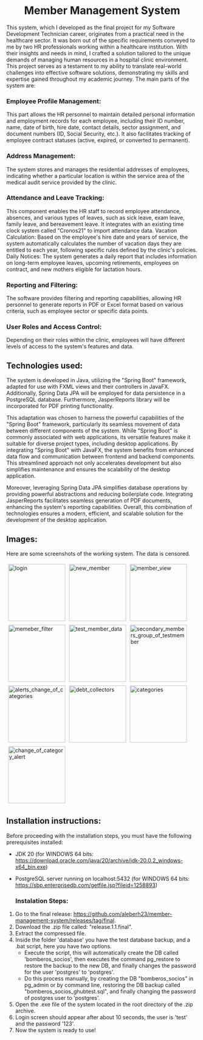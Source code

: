<h1 align="center">Member Management System</h1>


This system, which I developed as the final project for my Software Development Technician career, originates from a practical need in the healthcare sector. It was born out of the specific requirements conveyed to me by two HR professionals working within a healthcare institution. With their insights and needs in mind, I crafted a solution tailored to the unique demands of managing human resources in a hospital clinic environment. This project serves as a testament to my ability to translate real-world challenges into effective software solutions, demonstrating my skills and expertise gained throughout my academic journey. The main parts of the system are:

<h3>Employee Profile Management:</h3>
This part allows the HR personnel to maintain detailed personal information and employment records for each employee, including their ID number, name, date of birth, hire date, contact details, sector assignment, and document numbers (ID, Social Security, etc.). It also facilitates tracking of employee contract statuses (active, expired, or converted to permanent).

<h3>Address Management:</h3>
The system stores and manages the residential addresses of employees, indicating whether a particular location is within the service area of the medical audit service provided by the clinic.

<h3>Attendance and Leave Tracking:</h3>
This component enables the HR staff to record employee attendance, absences, and various types of leaves, such as sick leave, exam leave, family leave, and bereavement leave. It integrates with an existing time clock system called "Cronos21" to import attendance data.

</h3>Vacation Calculation:</h3>
Based on the employee's hire date and years of service, the system automatically calculates the number of vacation days they are entitled to each year, following specific rules defined by the clinic's policies.

</h3>Daily Notices:</h3>
The system generates a daily report that includes information on long-term employee leaves, upcoming retirements, employees on contract, and new mothers eligible for lactation hours.

<h3>Reporting and Filtering:</h3>
The software provides filtering and reporting capabilities, allowing HR personnel to generate reports in PDF or Excel format based on various criteria, such as employee sector or specific data points.

<h3>User Roles and Access Control:</h3>
Depending on their roles within the clinic, employees will have different levels of access to the system's features and data.

## Technologies used:
The system is developed in Java, utilizing the "Spring Boot" framework, adapted for use with FXML views and their controllers in JavaFX. Additionally, Spring Data JPA will be employed for data persistence in a PostgreSQL database. Furthermore, JasperReports library will be incorporated for PDF printing functionality.

This adaptation was chosen to harness the powerful capabilities of the "Spring Boot" framework, particularly its seamless movement of data between different components of the system. While "Spring Boot" is commonly associated with web applications, its versatile features make it suitable for diverse project types, including desktop applications. By integrating "Spring Boot" with JavaFX, the system benefits from enhanced data flow and communication between frontend and backend components. This streamlined approach not only accelerates development but also simplifies maintenance and ensures the scalability of the desktop application.

Moreover, leveraging Spring Data JPA simplifies database operations by providing powerful abstractions and reducing boilerplate code. Integrating JasperReports facilitates seamless generation of PDF documents, enhancing the system's reporting capabilities. Overall, this combination of technologies ensures a modern, efficient, and scalable solution for the development of the desktop application.
## Images:
Here are some screenshots of the working system. The data is censored.
<div style="display: flex; flex-wrap: wrap;">
    <img src="https://github.com/aleberh23/member-management-system/assets/158856472/eacc1808-4bd4-4d46-97e9-81ef0dfe7ddb" alt="login" style="width: 150px; margin: 5px;">
    <img src="https://github.com/aleberh23/member-management-system/assets/158856472/9fe36de3-d7ce-4722-b489-a46c4cd87028" alt="new_member" style="width: 150px; margin: 5px;">
    <img src="https://github.com/aleberh23/member-management-system/assets/158856472/207e1894-a077-4e2e-bc7f-3db68b828f7c" alt="member_view" style="width: 150px; margin: 5px;">
    <img src="https://github.com/aleberh23/member-management-system/assets/158856472/c99face8-3d39-41e8-8b1a-ef5e8987b103" alt="memeber_filter" style="width: 150px; margin: 5px;">
    <img src="https://github.com/aleberh23/member-management-system/assets/158856472/e1020b1d-1fbf-48d1-8e64-35d8705cd960" alt="test_member_data" style="width: 150px; margin: 5px;">
    <img src="https://github.com/aleberh23/member-management-system/assets/158856472/c285712d-66e4-48e0-85eb-e2305498ee6c" alt="secondary_members_group_of_testmember" style="width: 150px; margin: 5px;">
    <img src="https://github.com/aleberh23/member-management-system/assets/158856472/1b929ee0-9878-4fb0-82af-51039729e080" alt="alerts_change_of_categories" style="width: 150px; margin: 5px;">
    <img src="https://github.com/aleberh23/member-management-system/assets/158856472/f308cbdf-3717-4584-b330-586f6b783628" alt="debt_collectors" style="width: 150px; margin: 5px;">
    <img src="https://github.com/aleberh23/member-management-system/assets/158856472/c1d8db8b-09ea-4960-bdd8-bca810650106" alt="categories" style="width: 150px; margin: 5px;">
    <img src="https://github.com/aleberh23/member-management-system/assets/158856472/a751d009-7bc2-41f7-8b6c-72b11b14b4e7" alt="change_of_category_alert" style="width: 150px; margin: 5px;">
</div>



## Installation instructions:
Before proceeding with the installation steps, you must have the following prerequisites installed:

- JDK 20 (for WINDOWS 64 bits: https://download.oracle.com/java/20/archive/jdk-20.0.2_windows-x64_bin.exe)
- PostgreSQL server running on localhost:5432 (for WINDOWS 64 bits: https://sbp.enterprisedb.com/getfile.jsp?fileid=1258893)

  <h3>Instalation Steps:</h3>

1. Go to the final release: https://github.com/aleberh23/member-management-system/releases/tag/final.
2. Download the .zip file called: "release.1.1.final".
3. Extract the compressed file.
4. Inside the folder 'database' you have the test database backup, and a .bat script, here you have two options.
    - Execute the script, this will automatically create the DB called 'bomberos_socios', then executes the command pg_restore to restore the backup to the new DB, and finally changes the password for the user 'postgres' to 'postgres'.
    - Do this process manually, by creating the DB "bomberos_socios" in pg_admin or by command line, restoring the DB backup called "bomberos_socios_ghubtest.sql", and finally changing the password of postgres user to 'postgres'.
5. Open the .exe file of the system located in the root directory of the .zip archive.
6. Login screen should appear after about 10 seconds, the user is 'test' and the password '123'.
7. Now the system is ready to use!


